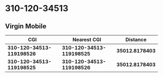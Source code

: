 # 310-120-34513
## Virgin Mobile


| CGI | Nearest CGI | Distance |
|-----|-------------|----------|
| **310-120-34513-119198526** | **310-120-34513-119198525** | **35012.8178403** |
| **310-120-34513-119198525** | **310-120-34513-119198526** | **35012.8178403** |
